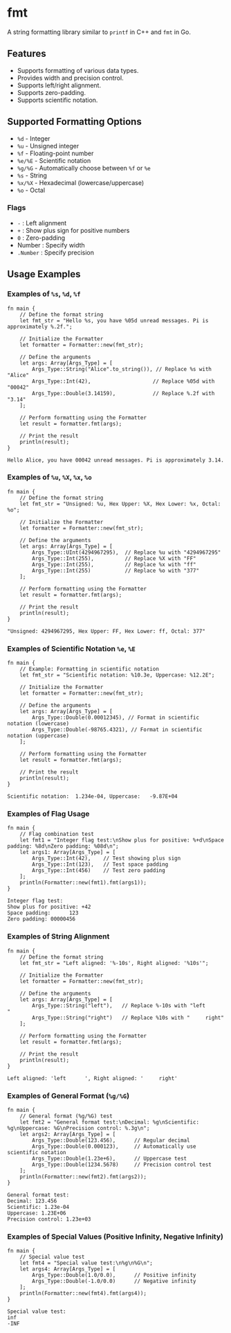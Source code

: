 # fmt

A string formatting library similar to `printf` in C++ and `fmt` in Go.

## Features

- Supports formatting of various data types.
- Provides width and precision control.
- Supports left/right alignment.
- Supports zero-padding.
- Supports scientific notation.

## Supported Formatting Options

- `%d` - Integer
- `%u` - Unsigned integer
- `%f` - Floating-point number
- `%e/%E` - Scientific notation
- `%g/%G` - Automatically choose between `%f` or `%e`
- `%s` - String
- `%x/%X` - Hexadecimal (lowercase/uppercase)
- `%o` - Octal

### Flags

- `-` : Left alignment
- `+` : Show plus sign for positive numbers
- `0` : Zero-padding
- Number : Specify width
- `.Number` : Specify precision

## Usage Examples

### Examples of `%s`, `%d`, `%f`

```
fn main { 
    // Define the format string
    let fmt_str = "Hello %s, you have %05d unread messages. Pi is approximately %.2f.";

    // Initialize the Formatter
    let formatter = Formatter::new(fmt_str);

    // Define the arguments
    let args: Array[Args_Type] = [
        Args_Type::String("Alice".to_string()), // Replace %s with "Alice"
        Args_Type::Int(42),                    // Replace %05d with "00042"
        Args_Type::Double(3.14159),            // Replace %.2f with "3.14"
    ];

    // Perform formatting using the Formatter
    let result = formatter.fmt(args);

    // Print the result
    println(result);
}
```

```
Hello Alice, you have 00042 unread messages. Pi is approximately 3.14.
```

### Examples of `%u`, `%X`, `%x`, `%o`

```
fn main { 
    // Define the format string
    let fmt_str = "Unsigned: %u, Hex Upper: %X, Hex Lower: %x, Octal: %o";

    // Initialize the Formatter
    let formatter = Formatter::new(fmt_str);

    // Define the arguments
    let args: Array[Args_Type] = [
        Args_Type::UInt(4294967295),  // Replace %u with "4294967295"
        Args_Type::Int(255),          // Replace %X with "FF"
        Args_Type::Int(255),          // Replace %x with "ff"
        Args_Type::Int(255)           // Replace %o with "377"
    ];

    // Perform formatting using the Formatter
    let result = formatter.fmt(args);

    // Print the result
    println(result); 
}
```

```
"Unsigned: 4294967295, Hex Upper: FF, Hex Lower: ff, Octal: 377"
```

### Examples of Scientific Notation `%e`, `%E`

```
fn main { 
    // Example: Formatting in scientific notation
    let fmt_str = "Scientific notation: %10.3e, Uppercase: %12.2E";

    // Initialize the Formatter
    let formatter = Formatter::new(fmt_str);

    // Define the arguments
    let args: Array[Args_Type] = [
        Args_Type::Double(0.00012345), // Format in scientific notation (lowercase)
        Args_Type::Double(-98765.4321), // Format in scientific notation (uppercase)
    ];

    // Perform formatting using the Formatter
    let result = formatter.fmt(args);

    // Print the result
    println(result);
}
```

```
Scientific notation:  1.234e-04, Uppercase:   -9.87E+04
```

### Examples of Flag Usage

```
fn main { 
    // Flag combination test
    let fmt1 = "Integer flag test:\nShow plus for positive: %+d\nSpace padding: %8d\nZero padding: %08d\n";
    let args1: Array[Args_Type] = [
        Args_Type::Int(42),    // Test showing plus sign
        Args_Type::Int(123),   // Test space padding
        Args_Type::Int(456)    // Test zero padding
    ];
    println(Formatter::new(fmt1).fmt(args1));
}
```

```
Integer flag test:
Show plus for positive: +42
Space padding:      123
Zero padding: 00000456
```

### Examples of String Alignment

```
fn main { 
    // Define the format string
    let fmt_str = "Left aligned: '%-10s', Right aligned: '%10s'";

    // Initialize the Formatter
    let formatter = Formatter::new(fmt_str);

    // Define the arguments
    let args: Array[Args_Type] = [
        Args_Type::String("left"),   // Replace %-10s with "left      "
        Args_Type::String("right")   // Replace %10s with "     right"
    ];

    // Perform formatting using the Formatter
    let result = formatter.fmt(args);

    // Print the result
    println(result);  
}
```

```
Left aligned: 'left      ', Right aligned: '     right'
```

### Examples of General Format (`%g/%G`)

```
fn main { 
    // General format (%g/%G) test
    let fmt2 = "General format test:\nDecimal: %g\nScientific: %g\nUppercase: %G\nPrecision control: %.3g\n";
    let args2: Array[Args_Type] = [
        Args_Type::Double(123.456),      // Regular decimal
        Args_Type::Double(0.000123),     // Automatically use scientific notation
        Args_Type::Double(1.23e+6),      // Uppercase test
        Args_Type::Double(1234.5678)     // Precision control test
    ];
    println(Formatter::new(fmt2).fmt(args2));
}
```

```
General format test:
Decimal: 123.456
Scientific: 1.23e-04
Uppercase: 1.23E+06
Precision control: 1.23e+03
```

### Examples of Special Values (Positive Infinity, Negative Infinity)

```
fn main { 
    // Special value test
    let fmt4 = "Special value test:\n%g\n%G\n";
    let args4: Array[Args_Type] = [
        Args_Type::Double(1.0/0.0),      // Positive infinity
        Args_Type::Double(-1.0/0.0)      // Negative infinity
    ];
    println(Formatter::new(fmt4).fmt(args4));
}
```

```
Special value test:
inf
-INF
```